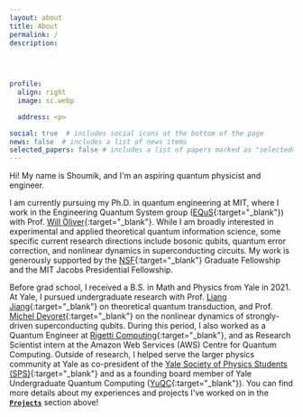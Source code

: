 ```yaml
---
layout: about
title: About
permalink: /
description: 
  
  


profile:
  align: right
  image: sc.webp

  address: <p>

social: true  # includes social icons at the bottom of the page
news: false  # includes a list of news items
selected_papers: false # includes a list of papers marked as "selected={true}"
---
```


Hi! My name is Shoumik, and I'm an aspiring quantum physicist and engineer.

I am currently pursuing my Ph.D. in quantum engineering at MIT, where I work in the Engineering Quantum System group ([EQuS](https://equs.mit.edu/){:target="_blank"}) with Prof. [Will Oliver](https://physics.mit.edu/faculty/william-oliver/){:target="_blank"}. While I am broadly interested in experimental and applied theoretical quantum information science, some specific current research directions include bosonic qubits, quantum error correction, and nonlinear dynamics in superconducting circuits. My work is generously supported by the [NSF](https://www.nsfgrfp.org/){:target="_blank"} Graduate Fellowship and the MIT Jacobs Presidential Fellowship. 

Before grad school, I received a B.S. in Math and Physics from Yale in 2021. At Yale, I pursued undergraduate research with Prof. [Liang Jiang](https://pme.uchicago.edu/group/jiang-group){:target="_blank"} on theoretical quantum transduction, and Prof. [Michel Devoret](http://qulab.eng.yale.edu/){:target="_blank"} on the nonlinear dynamics of strongly-driven superconducting qubits. During this period, I also worked as a Quantum Engineer at [Rigetti Computing](https://www.rigetti.com/){:target="_blank"}, and as Research Scientist intern at the Amazon Web Services (AWS) Centre for Quantum Computing. Outside of research, I helped serve the larger physics community at Yale as co-president of the [Yale Society of Physics Students (SPS)](https://spsyale.sites.yale.edu/){:target="_blank"} and as a founding board member of Yale Undergraduate Quantum Computing ([YuQC](https://yuqc.yale.edu/){:target="_blank"}). You can find more details about my experiences and projects I've worked on in the **[`Projects`](projects)** section above!